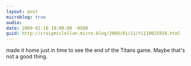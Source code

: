 ```yaml
---
layout: post
microblog: true
audio: 
date: 2009-01-10 19:00:00 -0500
guid: http://craigmcclellan.micro.blog/2009/01/11/t1110025918.html
---
```

made it home just in time to see the end of the Titans game. Maybe that's not a good thing.
